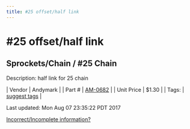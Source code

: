 ```yaml
---
title: #25 offset/half link
---
```


# #25 offset/half link
## Sprockets/Chain / #25 Chain
Description: 	half link for 25 chain 

| Vendor | Andymark | 
| Part # | [AM-0682](http://www.andymark.com/product-p/am-0682.htm) | 
| Unit Price | $1.30 | 
| Tags: | [suggest tags](https://docs.google.com/forms/d/e/1FAIpQLSeWyY8v3RgOty-MyWmh9U0iivNYN_molChYyS-0U-o-kOAv_g/viewform) | 

Last updated: Mon Aug 07 23:35:22 PDT 2017

 [Incorrect/Incomplete information?](https://docs.google.com/forms/d/e/1FAIpQLSeWyY8v3RgOty-MyWmh9U0iivNYN_molChYyS-0U-o-kOAv_g/viewform)